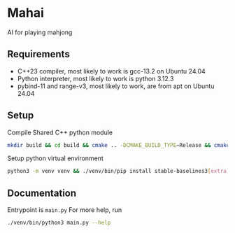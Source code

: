 # Mahai
AI for playing mahjong

## Requirements
- C++23 compiler, most likely to work is gcc-13.2 on Ubuntu 24.04
- Python interpreter, most likely to work is python 3.12.3
- pybind-11 and range-v3, most likely to work, are from apt on Ubuntu 24.04

## Setup 
Compile Shared C++ python module
```bash
mkdir build && cd build && cmake .. -DCMAKE_BUILD_TYPE=Release && cmake --build . --target pymahai
```
Setup python virtual environment
```bash
python3 -m venv venv && ./venv/bin/pip install stable-baselines3[extra] matplotlib
```

## Documentation
Entrypoint is `main.py`
For more help, run
```bash
./venv/bin/python3 main.py --help
```
